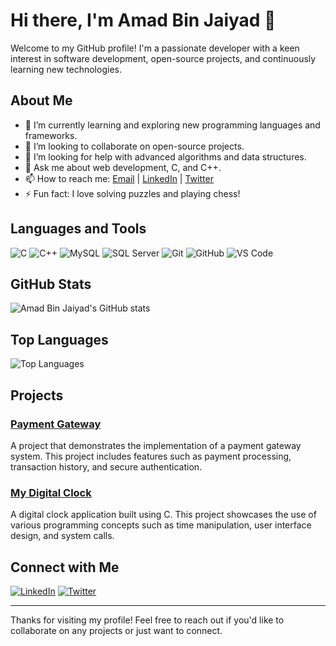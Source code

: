 # Hi there, I'm Amad Bin Jaiyad 👋

Welcome to my GitHub profile! I'm a passionate developer with a keen interest in software development, open-source projects, and continuously learning new technologies.

## About Me

- 🌱 I’m currently learning and exploring new programming languages and frameworks.
- 👯 I’m looking to collaborate on open-source projects.
- 🤔 I’m looking for help with advanced algorithms and data structures.
- 💬 Ask me about web development, C, and C++.
- 📫 How to reach me: [Email](mailto:amadbinjaiyad2005@gmail.com) | [LinkedIn](https://www.linkedin.com/in/amad-bin-jaiyad/) | [Twitter](https://x.com/abjaiyad)
- ⚡ Fun fact: I love solving puzzles and playing chess!

## Languages and Tools

![C](https://img.shields.io/badge/-C-05122A?style=flat&logo=c) 
![C++](https://img.shields.io/badge/-C++-05122A?style=flat&logo=c%2B%2B) 
![MySQL](https://img.shields.io/badge/-MySQL-05122A?style=flat&logo=mysql) 
![SQL Server](https://img.shields.io/badge/-SQL%20Server-05122A?style=flat&logo=microsoft-sql-server) 
![Git](https://img.shields.io/badge/-Git-05122A?style=flat&logo=git) 
![GitHub](https://img.shields.io/badge/-GitHub-05122A?style=flat&logo=github)
![VS Code](https://img.shields.io/badge/-VS%20Code-05122A?style=flat&logo=visual-studio-code)

## GitHub Stats

![Amad Bin Jaiyad's GitHub stats](https://github-readme-stats.vercel.app/api?username=abjaiyad&show_icons=true&theme=radical)

## Top Languages

![Top Languages](https://github-readme-stats.vercel.app/api/top-langs/?username=abjaiyad&layout=compact&theme=radical)

## Projects

### [Payment Gateway](https://github.com/abjaiyad/Payment-Gateaway)
A project that demonstrates the implementation of a payment gateway system. This project includes features such as payment processing, transaction history, and secure authentication.

### [My Digital Clock](https://github.com/abjaiyad/MyDigitalClock_C)
A digital clock application built using C. This project showcases the use of various programming concepts such as time manipulation, user interface design, and system calls.

## Connect with Me

[![LinkedIn](https://img.shields.io/badge/-LinkedIn-05122A?style=flat&logo=linkedin&logoColor=white)](https://www.linkedin.com/in/amad-bin-jaiyad/)
[![Twitter](https://img.shields.io/badge/-Twitter-05122A?style=flat&logo=twitter&logoColor=white)](https://x.com/abjaiyad)

---

Thanks for visiting my profile! Feel free to reach out if you'd like to collaborate on any projects or just want to connect.
